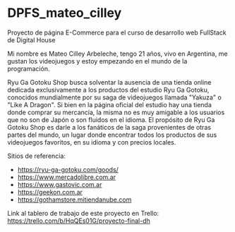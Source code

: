 # DPFS_mateo_cilley
Proyecto de página E-Commerce para el curso de desarrollo web FullStack de Digital House

Mi nombre es Mateo Cilley Arbeleche, tengo 21 años, vivo en Argentina, me gustan los videojuegos y estoy empezando en el mundo de la programación.


Ryu Ga Gotoku Shop busca solventar la ausencia de una tienda online dedicada exclusivamente a los productos del estudio Ryu Ga Gotoku, conocidos mundialmente por su saga de videojuegos llamada "Yakuza" o "Like A Dragon". Si bien en la página oficial del estudio hay una tienda donde comprar su mercancía, la misma no es muy amigable a los usuarios que no son de Japón o son fluidos en el idioma. El propósito de Ryu Ga Gotoku Shop es darle a los fanáticos de la saga provenientes de otras partes del mundo, un lugar donde encontrar todos los productos de sus videojuegos favoritos, en su idioma y con precios locales.

Sitios de referencia:
- https://ryu-ga-gotoku.com/goods/
- https://www.mercadolibre.com.ar
- https://www.gastovic.com.ar
- https://geekon.com.ar
- https://gothamstore.mitiendanube.com



Link al tablero de trabajo de este proyecto en Trello: https://trello.com/b/HqQEs01G/proyecto-final-dh
